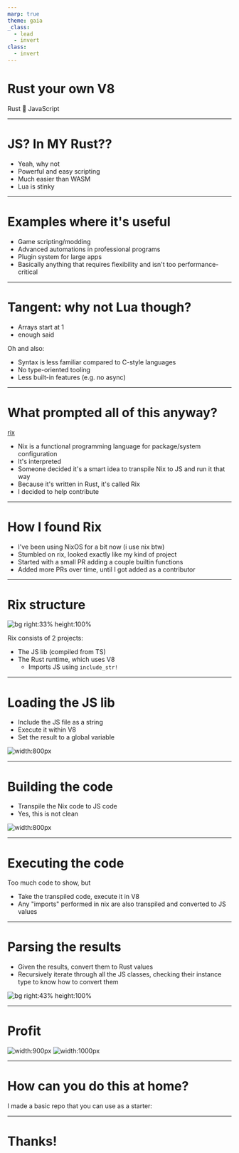 ```yaml
---
marp: true
theme: gaia
_class:
  - lead
  - invert
class:
  - invert
---
```


# Rust your own V8

Rust 🧡 JavaScript

---

# JS? In MY Rust??

- Yeah, why not
- Powerful and easy scripting
- Much easier than WASM
- Lua is stinky

---

# Examples where it's useful

- Game scripting/modding
- Advanced automations in professional programs
- Plugin system for large apps
- Basically anything that requires flexibility and isn't too performance-critical

---

# Tangent: why not Lua though?

- Arrays start at 1
- enough said

Oh and also:

- Syntax is less familiar compared to C-style languages
- No type-oriented tooling
- Less built-in features (e.g. no async)

---

# What prompted all of this anyway?

[rix](https://github.com/urbas/rix)

- Nix is a functional programming language for package/system configuration
- It's interpreted
- Someone decided it's a smart idea to transpile Nix to JS and run it that way
- Because it's written in Rust, it's called Rix
- I decided to help contribute

---

# How I found Rix

- I've been using NixOS for a bit now (i use nix btw)
- Stumbled on rix, looked exactly like my kind of project
- Started with a small PR adding a couple builtin functions
- Added more PRs over time, until I got added as a contributor

---

# Rix structure

![bg right:33% height:100%](rix_folder.png)

Rix consists of 2 projects:
- The JS lib (compiled from TS)
- The Rust runtime, which uses V8
  - Imports JS using `include_str!`

---

# Loading the JS lib

- Include the JS file as a string
- Execute it within V8
- Set the result to a global variable

![width:800px](load_js.png)

---

# Building the code

- Transpile the Nix code to JS code
- Yes, this is not clean

![width:800px](emit_js.png)

---

# Executing the code

Too much code to show, but

- Take the transpiled code, execute it in V8
- Any "imports" performed in nix are also transpiled and converted to JS values

---

# Parsing the results

- Given the results, convert them to Rust values
- Recursively iterate through all the JS classes, checking their instance type to know how to convert them

![bg right:43% height:100%](parse_val.png)

---

# Profit

![width:900px](profit.png)
![width:1000px](profit2.png)

---

# How can you do this at home?

I made a basic repo that you can use as a starter:



---

# Thanks!
